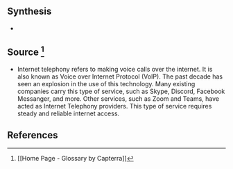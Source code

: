## Synthesis
- 
## Source [^1]
- Internet telephony refers to making voice calls over the internet. It is also known as Voice over Internet Protocol (VoIP). The past decade has seen an explosion in the use of this technology. Many existing companies carry this type of service, such as Skype, Discord, Facebook Messanger, and more. Other services, such as Zoom and Teams, have acted as Internet Telephony providers. This type of service requires steady and reliable internet access.
## References

[^1]: [[Home Page - Glossary by Capterra]]